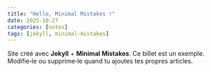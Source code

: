 ```yaml
---
title: "Hello, Minimal Mistakes !"
date: 2025-10-27
categories: [notes]
tags: [jekyll, minimal-mistakes]
---
```


Site créé avec **Jekyll** + **Minimal Mistakes**. Ce billet est un exemple.  
Modifie‑le ou supprime‑le quand tu ajoutes tes propres articles.
